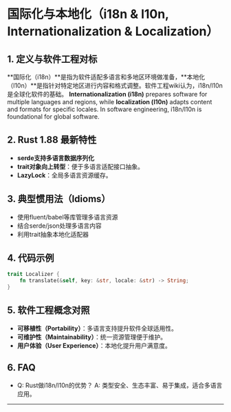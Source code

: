 # 国际化与本地化（i18n & l10n, Internationalization & Localization）

## 1. 定义与软件工程对标

**国际化（i18n）**是指为软件适配多语言和多地区环境做准备，**本地化（l10n）**是指针对特定地区进行内容和格式调整。软件工程wiki认为，i18n/l10n是全球化软件的基础。
**Internationalization (i18n)** prepares software for multiple languages and regions, while **localization (l10n)** adapts content and formats for specific locales. In software engineering, i18n/l10n is foundational for global software.

## 2. Rust 1.88 最新特性

- **serde支持多语言数据序列化**
- **trait对象向上转型**：便于多语言适配接口抽象。
- **LazyLock**：全局多语言资源缓存。

## 3. 典型惯用法（Idioms）

- 使用fluent/babel等库管理多语言资源
- 结合serde/json处理多语言内容
- 利用trait抽象本地化适配器

## 4. 代码示例

```rust
trait Localizer {
    fn translate(&self, key: &str, locale: &str) -> String;
}
```

## 5. 软件工程概念对照

- **可移植性（Portability）**：多语言支持提升软件全球适用性。
- **可维护性（Maintainability）**：统一资源管理便于维护。
- **用户体验（User Experience）**：本地化提升用户满意度。

## 6. FAQ

- Q: Rust做i18n/l10n的优势？
  A: 类型安全、生态丰富、易于集成，适合多语言应用。

---
